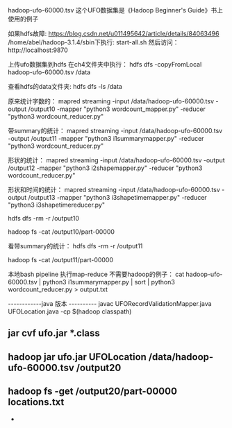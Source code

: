 hadoop-ufo-60000.tsv
这个UFO数据集是《Hadoop Beginner's Guide》书上使用的例子

如果hdfs故障: 
https://blog.csdn.net/u011495642/article/details/84063496
/home/abel/hadoop-3.1.4/sbin下执行: start-all.sh
然后访问：
http://localhost:9870 

上传ufo数据集到hdfs
在ch4文件夹中执行：
hdfs dfs -copyFromLocal hadoop-ufo-60000.tsv /data

查看hdfs的data文件夹: hdfs dfs -ls /data


原来统计字数的：
mapred streaming -input /data/hadoop-ufo-60000.tsv -output /output10  -mapper "python3 wordcount_mapper.py" -reducer "python3 wordcount_reducer.py"

带summary的统计：
mapred streaming -input /data/hadoop-ufo-60000.tsv -output /output11  -mapper "python3 i1summarymapper.py" -reducer "python3 wordcount_reducer.py"


形状的统计：
mapred streaming -input /data/hadoop-ufo-60000.tsv -output /output12  -mapper "python3 i2shapemapper.py" -reducer "python3 wordcount_reducer.py"

形状和时间的统计：
mapred streaming -input /data/hadoop-ufo-60000.tsv -output /output13  -mapper "python3 i3shapetimemapper.py" -reducer "python3 i3shapetimereducer.py"

hdfs dfs -rm -r /output10

hadoop fs -cat /output10/part-00000


看带summary的统计：
hdfs dfs -rm -r /output11

hadoop fs -cat /output11/part-00000


本地bash pipeline 执行map-reduce 不需要hadoop的例子：
cat hadoop-ufo-60000.tsv | python3 i1summarymapper.py | sort | python3 wordcount_reducer.py > output.txt



------------java 版本 ----------
javac UFORecordValidationMapper.java  UFOLocation.java -cp $(hadoop classpath)

jar cvf ufo.jar  *.class
------------
hadoop jar ufo.jar UFOLocation /data/hadoop-ufo-60000.tsv /output20
------------
hadoop fs -get /output20/part-00000 locations.txt
------------
-





